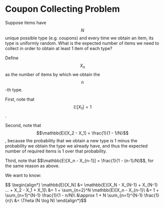# Coupon Collecting Problem

Suppose items have $$N$$ unique possible type (e.g. coupons) and every time we obtain an
item, its type is uniformly random. What is the expected number of items we need to collect
in order to obtain at least 1 item of each type?

Define $$X_n$$ as the number of items by which we obtain the $$n$$-th type.

First, note that $$\mathbb{E}[X_1] = 1$$.

Second, note that $$\mathbb{E}[X_2 - X_1] = \frac{1}{1 - 1/N}$$, because
the probability that we obtain a new type is 1 minus the probability we obtain the 
type we already have, and thus the expected number of required items is 1 over that 
probability.

Third, note that $$\mathbb{E}[X_n - X_{n-1}] = \frac{1}{1 - (n-1)/N)$$, for the same reason as above.

We want to know:

$$ \begin{align*}
\mathbb{E}[X_N] &= \mathbb{E}[X_N - X_{N-1} + X_{N-1} ... + X_2 - X_1 + X_1]\\
&= 1 + \sum_{n=2}^N \mathbb{E}[X_n - X_{n-1}\\
&= 1 + \sum_{n=1}^{N-1} \frac{1}{1 - n/N)\\
&\approx 1 + N \sum_{n=1}^{N-1} \frac{1}{n}\\
&= \Theta (N \log N)
\end{align*}$$




